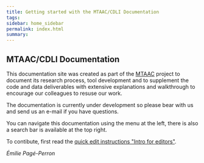 ```yaml
---
title: Getting started with the MTAAC/CDLI Documentation
tags:
sidebar: home_sidebar
permalink: index.html
summary:
---
```

## MTAAC/CDLI Documentation
This documentation site was created as part of the [MTAAC](https://cdli-gh.github.io/mtaac/) project to document its research process, tool development and to supplement the code and data deliverables with extensive explanations and walkthrough to encourage our colleagues to resuse our work. 

The documentation is currently under development so please bear with us and send us an e-mail if you have questions. 


You can navigate this documentation using the menu at the left, there is also a search bar is available at the top right.

To contibute, first read the [quick edit instructions "Intro for editors"](https://cdli-gh.github.io/edit-intro.html). 


*Émilie Pagé-Perron*
